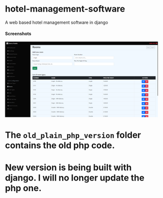 # hotel-management-software 
A web based hotel management software in django

#### Screenshots
![new version screenshots](/screenshots/rooms.png)

# The `old_plain_php_version` folder contains the old php code.
# New version is being built with django. I will no longer update the php one.


